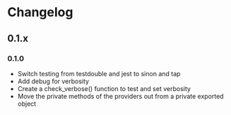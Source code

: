 # Changelog

## 0.1.x

### 0.1.0

* Switch testing from testdouble and jest to sinon and tap
* Add debug for verbosity
* Create a check_verbose() function to test and set verbosity
* Move the private methods of the providers out from a private exported object